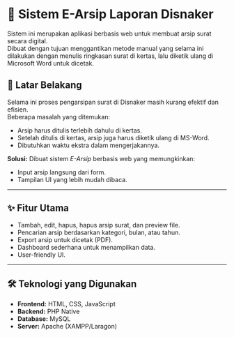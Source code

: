 # 📂 Sistem E-Arsip Laporan Disnaker

Sistem ini merupakan aplikasi berbasis web untuk membuat arsip surat secara digital.  
Dibuat dengan tujuan menggantikan metode manual yang selama ini dilakukan dengan menulis ringkasan surat di kertas, lalu diketik ulang di Microsoft Word untuk dicetak.

## 🚀 Latar Belakang
Selama ini proses pengarsipan surat di Disnaker masih kurang efektif dan efisien.  
Beberapa masalah yang ditemukan:  
- Arsip harus ditulis terlebih dahulu di kertas.  
- Setelah ditulis di kertas, arsip juga harus diketik ulang di MS-Word.   
- Dibutuhkan waktu ekstra dalam mengerjakannya.  

**Solusi:** Dibuat sistem *E-Arsip* berbasis web yang memungkinkan:  
- Input arsip langsung dari form.  
- Tampilan UI yang lebih mudah dibaca.      

---

## ✨ Fitur Utama
- Tambah, edit, hapus, hapus arsip surat, dan preview file.  
- Pencarian arsip berdasarkan kategori, bulan, atau tahun.  
- Export arsip untuk dicetak (PDF).  
- Dashboard sederhana untuk menampilkan data.  
- User-friendly UI.  

---

## 🛠️ Teknologi yang Digunakan
- **Frontend:** HTML, CSS, JavaScript  
- **Backend:** PHP Native  
- **Database:** MySQL  
- **Server:** Apache (XAMPP/Laragon)